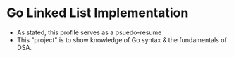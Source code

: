 # Go Linked List Implementation

- As stated, this profile serves as a psuedo-resume
- This "project" is to show knowledge of Go syntax & the fundamentals of DSA.
